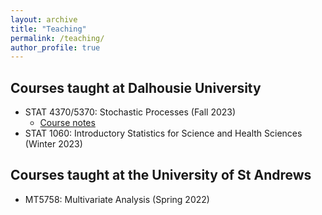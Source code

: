 ```yaml
---
layout: archive
title: "Teaching"
permalink: /teaching/
author_profile: true
---
```


## Courses taught at Dalhousie University

- STAT 4370/5370: Stochastic Processes (Fall 2023)
  - [Course notes](https://theomichelot.github.io/files/Stochastic-Processes.pdf)
- STAT 1060: Introductory Statistics for Science and Health Sciences (Winter 2023)

## Courses taught at the University of St Andrews

- MT5758: Multivariate Analysis (Spring 2022)


<!-- {% include base_path %} -->

<!-- {% for post in site.teaching reversed %} -->
<!--   {% include archive-single.html %} -->
<!-- {% endfor %} -->
